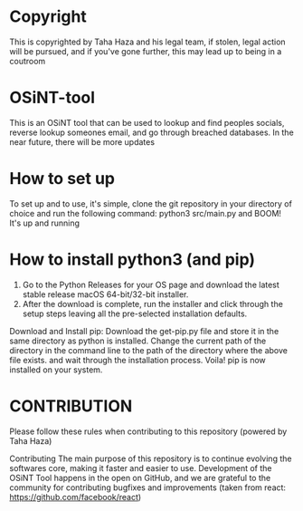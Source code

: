 # Copyright

This is copyrighted by Taha Haza and his legal team, if stolen, legal action will be pursued, and if you've gone further, this may lead up to being in a coutroom

# OSiNT-tool
This is an OSiNT tool that can be used to lookup and find peoples socials, reverse lookup someones email, and go through breached databases. In the near future, there will be more updates 

# How to set up
To set up and to use, it's simple, clone the git repository in your directory of choice and run the following command:
python3 src/main.py
and BOOM!
It's up and running

# How to install python3 (and pip)
1. Go to the Python Releases for your OS page and download the latest stable release macOS 64-bit/32-bit installer.
2. After the download is complete, run the installer and click through the setup steps leaving all the pre-selected installation defaults.

Download and Install pip:
Download the get-pip.py file and store it in the same directory as python is installed. Change the current path of the directory in the command line to the path of the directory where the above file exists. and wait through the installation process. Voila! pip is now installed on your system.

# CONTRIBUTION

Please follow these rules when contributing to this repository (powered by Taha Haza)

Contributing
The main purpose of this repository is to continue evolving the softwares core, making it faster and easier to use. Development of the OSiNT Tool happens in the open on GitHub, and we are grateful to the community for contributing bugfixes and improvements
(taken from react: https://github.com/facebook/react)
